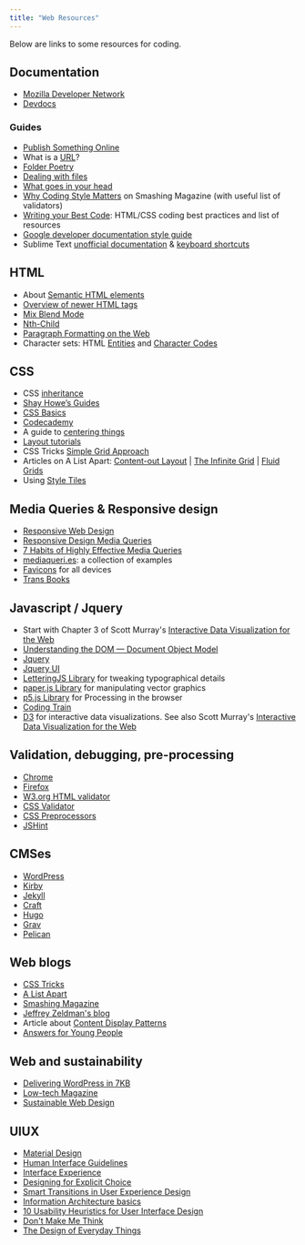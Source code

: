 ```yaml
---
title: "Web Resources"
---
```


Below are links to some resources for coding.

## Documentation
- [Mozilla Developer Network](https://developer.mozilla.org/en-US/docs/Web)
- [Devdocs](https://devdocs.io/)

### Guides
- [Publish Something Online](https://publishsomething.online/)
- What is a [URL](https://developer.mozilla.org/en-US/docs/Learn/Common_questions/What_is_a_URL)?
- [Folder Poetry](https://github.com/melaniehoff/folderpoetry)
- [Dealing with files](https://developer.mozilla.org/en-US/docs/Learn/Getting_started_with_the_web/Dealing_with_files)
- [What goes in your head](https://github.com/joshbuchea/HEAD)
- [Why Coding Style Matters](https://www.smashingmagazine.com/2012/10/why-coding-style-matters/) on Smashing Magazine (with useful list of validators)
- [Writing your Best Code](http://learn.shayhowe.com/html-css/writing-your-best-code/): HTML/CSS coding best practices and list of resources
- [Google developer documentation style guide](https://developers.google.com/style)
- Sublime Text [unofficial documentation](http://docs.sublimetext.info/en/latest/index.html) & [keyboard shortcuts](http://docs.sublimetext.info/en/latest/reference/keyboard_shortcuts_osx.html)

## HTML
- About [Semantic HTML elements](https://www.w3schools.com/html/html5_semantic_elements.asp)
- [Overview of newer HTML tags](http://diveintohtml5.info/semantics.html)
- [Mix Blend Mode](https://developer.mozilla.org/en-US/docs/Web/CSS/mix-blend-mode)
- [Nth-Child](http://nthmaster.com/)
- [Paragraph Formatting on the Web](http://v1.jontangerine.com/silo/typography/p/)
- Character sets: HTML [Entities](http://Symbols) and [Character Codes](http://www.w3schools.com/charsets/ref_html_utf8.asp)

## CSS
- CSS [inheritance](https://developer.mozilla.org/en-US/docs/Web/CSS/inheritance)
- [Shay Howe’s Guides](https://learn.shayhowe.com/)
- [CSS Basics](https://thecssworkshop.com/css-basics)
- [Codecademy](https://www.codecademy.com/)
- A guide to [centering things](https://css-tricks.com/centering-css-complete-guide/)
- [Layout tutorials](http://learnlayout.com/)
- CSS Tricks [Simple Grid Approach](http://css-tricks.com/dont-overthink-it-grids/)
- Articles on A List Apart: [Content-out Layout](http://alistapart.com/article/content-out-layout) | [The Infinite Grid](http://alistapart.com/article/the-infinite-grid) | [Fluid Grids](http://alistapart.com/article/fluidgrids)
- Using [Style Tiles](http://styletil.es/)


## Media Queries & Responsive design
- [Responsive Web Design](https://alistapart.com/article/responsive-web-design/)
- [Responsive Design Media Queries](http://www.ugurus.com/responsive-design-media-queries)
- [7 Habits of Highly Effective Media Queries](http://bradfrostweb.com/blog/post/7-habits-of-highly-effective-media-queries/)
- [mediaqueri.es](http://mediaqueri.es/): a collection of examples
- [Favicons](http://realfavicongenerator.net/) for all devices
- [Trans Books](https://transbooks.center/2017/)


## Javascript / Jquery
- Start with Chapter 3 of Scott Murray's [Interactive Data Visualization for the Web](http://chimera.labs.oreilly.com/books/1230000000345/ch03.html)
- [Understanding the DOM — Document Object Model ](https://www.digitalocean.com/community/tutorials/introduction-to-the-dom)
- [Jquery](http://jquery.com)
- [Jquery UI](https://jqueryui.com/)
- [LetteringJS Library](http://letteringjs.com/) for tweaking typographical details
- [paper.js Library](http://paperjs.org/) for manipulating vector graphics
- [p5.js Library](https://p5js.org/) for Processing in the browser
- [Coding Train](https://www.youtube.com/user/shiffman/playlists?sort=dd&view=50&shelf_id=14)
- [D3](https://d3js.org/) for interactive data visualizations. See also Scott Murray's [Interactive Data Visualization for the Web](http://chimera.labs.oreilly.com/books/1230000000345/index.html)


## Validation, debugging, pre-processing
- [Chrome](https://developers.google.com/web/tools/chrome-devtools/iterate/inspect-styles/basics?hl=en)
- [Firefox](https://developer.mozilla.org/en-US/docs/Tools/Page_Inspector)
- [W3.org HTML validator](http://validator.w3.org/#validate_by_upload)
- [CSS Validator](http://jigsaw.w3.org/css-validator/)
- [CSS Preprocessors](https://www.sitepoint.com/6-current-options-css-preprocessors/)
- [JSHint](https://jshint.com/)

## CMSes
- [WordPress](https://wordpress.org/)
- [Kirby](http://getkirby.com/)
- [Jekyll](https://jekyllrb.com/) 
- [Craft](https://craftcms.com/) 
- [Hugo](https://gohugo.io/)
- [Grav](https://getgrav.org/) 
- [Pelican](http://docs.getpelican.com/en/stable/) 

## Web blogs
- [CSS Tricks](http://css-tricks.com/)
- [A List Apart](https://alistapart.com/)
- [Smashing Magazine ](http://www.smashingmagazine.com/)
- [Jeffrey Zeldman's blog](http://zeldman.com)
- Article about [Content Display Patterns](http://danielmall.com/articles/content-display-patterns/)
- [Answers for Young People](https://www.w3.org/People/Berners-Lee/Kids.html#invent)

## Web and sustainability
- [Delivering WordPress in 7KB](https://blog.jacklenox.com/2018/06/04/delivering-wordpress-in-7kb/)
- [Low-tech Magazine](https://solar.lowtechmagazine.com/)
- [Sustainable Web Design](https://sustainablewebdesign.org/)

## UIUX
- [Material Design](https://material.io/design/)
- [Human Interface Guidelines](https://developer.apple.com/design/human-interface-guidelines/ios/overview/themes/)
- [Interface Experience](http://interface-experience.org/)
- [Designing for Explicit Choice](https://www.smashingmagazine.com/2015/05/designing-for-explicit-choice/)
- [Smart Transitions in User Experience Design](https://www.smashingmagazine.com/2013/10/smart-transitions-in-user-experience-design/)
- [Information Architecture basics](http://www.usability.gov/what-and-why/information-architecture.html)
- [10 Usability Heuristics for User Interface Design](https://www.nngroup.com/articles/ten-usability-heuristics/)
- [Don't Make Me Think](https://www.sensible.com/dmmt.html)
- [The Design of Everyday Things](http://www.jnd.org/books/design-of-everyday-things-revised.html)
